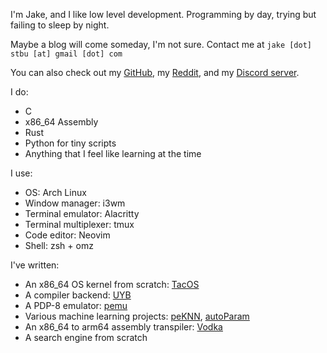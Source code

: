 I'm Jake, and I like low level development. Programming by day, trying but failing to sleep by night.

Maybe a blog will come someday, I'm not sure. Contact me at `jake [dot] stbu [at] gmail [dot] com`

You can also check out my [GitHub](https://github.com/UnmappedStack), my [Reddit](https://reddit.com/u/Unmappedstack), and my [Discord server](https://discordapp.com/users/.jakedoesstuff).

I do:

- C
- x86_64 Assembly
- Rust
- Python for tiny scripts
- Anything that I feel like learning at the time

I use:

- OS: Arch Linux
- Window manager: i3wm
- Terminal emulator: Alacritty
- Terminal multiplexer: tmux
- Code editor: Neovim
- Shell: zsh + omz

I've written:

- An x86_64 OS kernel from scratch: [TacOS](https://github.com/UnmappedStack/TacOS)
- A compiler backend: [UYB](https://github.com/UnmappedStack/UYB)
- A PDP-8 emulator: [pemu](https://github.com/UnmappedStack/pemu)
- Various machine learning projects: [peKNN](https://github.com/UnmappedStack/peKNN), [autoParam](https://github.com/UnmappedStack/autoParam)
- An x86_64 to arm64 assembly transpiler: [Vodka](https://github.com/UnmappedStack/vodka)
- A search engine from scratch

